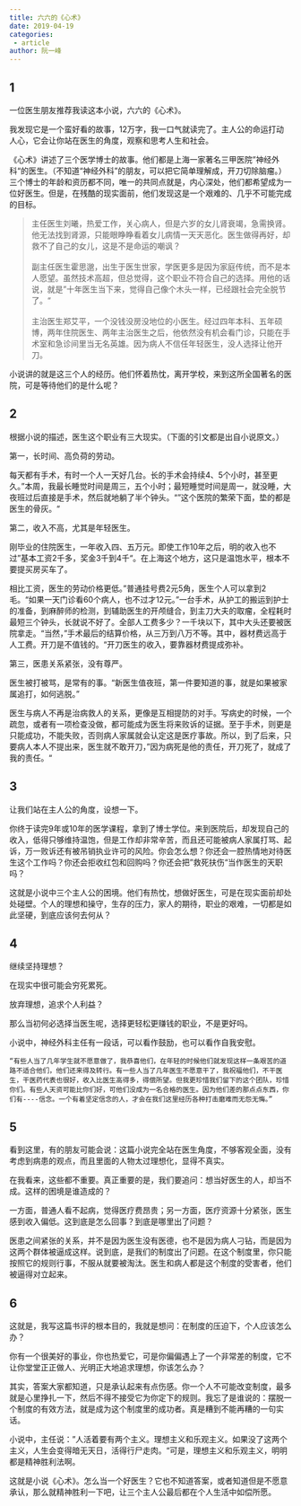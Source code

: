 ```yaml
---
title: 六六的《心术》
date: 2019-04-19
categories:
 - article
author: 阮一峰
---
```


## 1

一位医生朋友推荐我读这本小说，六六的《心术》。

我发现它是一个蛮好看的故事，12万字，我一口气就读完了。主人公的命运打动人心，它会让你站在医生的角度，观察和思考人生和社会。

《心术》讲述了三个医学博士的故事。他们都是上海一家著名三甲医院”神经外科“的医生。（不知道“神经外科”的朋友，可以把它简单理解成，开刀切除脑瘤。）三个博士的年龄和资历都不同，唯一的共同点就是，内心深处，他们都希望成为一位好医生。但是，在残酷的现实面前，他们发现这是一个艰难的、几乎不可能完成的目标。


> 主任医生刘曦，热爱工作，关心病人，但是六岁的女儿肾衰竭，急需换肾。他无法找到肾源，只能眼睁睁看着女儿病情一天天恶化。医生做得再好，却救不了自己的女儿，这是不是命运的嘲讽？<br><br>
> 副主任医生霍思邈，出生于医生世家，学医更多是因为家庭传统，而不是本人愿望。虽然技术高超，但总觉得，这个职业不符合自己的选择。用他的话说，就是”十年医生当下来，觉得自己像个木头一样，已经跟社会完全脱节了。“<br><br>
> 主治医生郑艾平，一个没钱没房没地位的小医生。经过四年本科、五年硕博，两年住院医生、两年主治医生之后，他依然没有机会看门诊，只能在手术室和急诊间里当无名英雄。因为病人不信任年轻医生，没人选择让他开刀。


小说讲的就是这三个人的经历。他们怀着热忱，离开学校，来到这所全国著名的医院，可是等待他们的是什么呢？

## 2

根据小说的描述，医生这个职业有三大现实。（下面的引文都是出自小说原文。）

第一，长时间、高负荷的劳动。

每天都有手术，有时一个人一天好几台。长的手术会持续4、5个小时，甚至更久。”本周，我最长睡觉时间是周三，五个小时；最短睡觉时间是周一，就没睡，大夜班过后直接是手术，然后就地躺了半个钟头。“”这个医院的繁荣下面，垫的都是医生的骨灰。“

第二，收入不高，尤其是年轻医生。

刚毕业的住院医生，一年收入四、五万元。即使工作10年之后，明的收入也不过”基本工资2千多，奖金3千到4千“。在上海这个地方，这只是温饱水平，根本不要提买房买车了。

相比工资，医生的劳动价格更低。”普通挂号费2元5角，医生个人可以拿到2毛。“如果一天门诊看60个病人，也不过才12元。”一台手术，从护工的搬运到护士的准备，到麻醉师的检测，到辅助医生的开颅缝合，到主刀大夫的取瘤，全程耗时最短三个钟头，长就说不好了。全部人工费多少？一千块以下，其中大头还要被医院拿走。“当然，”手术最后的结算价格，从三万到八万不等。其中，器材费远高于人工费。开刀是不值钱的。“开刀医生的收入，要靠器材费提成弥补。

第三，医患关系紧张，没有尊严。

医生被打被骂，是常有的事。“新医生值夜班，第一件要知道的事，就是如果被家属追打，如何逃脱。”

医生与病人不再是治病救人的关系，更像是互相提防的对手。写病史的时候，一个疏忽，或者有一项检查没做，都可能成为医生将来败诉的证据。至于手术，则更是只能成功，不能失败，否则病人家属就会认定这是医疗事故。所以，到了后来，只要病人本人不提出来，医生就不敢开刀，”因为病死是他的责任，开刀死了，就成了我的责任。“

## 3

让我们站在主人公的角度，设想一下。

你终于读完9年或10年的医学课程，拿到了博士学位。来到医院后，却发现自己的收入，低得只够维持温饱，但是工作却非常辛苦，而且还可能被病人家属打骂、起诉，万一败诉还有被吊销执业许可的风险。你会怎么想？你还会一腔热情地对待医生这个工作吗？你还会拒收红包和回购吗？你还会把”救死扶伤“当作医生的天职吗？

这就是小说中三个主人公的困境。他们有热忱，想做好医生，可是在现实面前却处处碰壁。个人的理想和操守，生存的压力，家人的期待，职业的艰难，一切都是如此坚硬，到底应该何去何从？

## 4

继续坚持理想？

在现实中很可能会穷死累死。

放弃理想，追求个人利益？

那么当初何必选择当医生呢，选择更轻松更赚钱的职业，不是更好吗。

小说中，神经外科主任有一段话，可以看作鼓励，也可以看作自我安慰。

```
“有些人当了几年学生就不愿意做了，我恭喜他们，在年轻的时候他们就发现这样一条艰苦的道路不适合他们，他们还来得及转行。有一些人当了几年医生不愿意干了，我祝福他们，不干医生，干医药代表也很好，收入比医生高得多，得偿所望。但我更珍惜我们留下的这个团队，珍惜你们。有些人天资可能比你们好，可他们没成为一名合格的医生。因为他们差的那点点东西，你们有----信念。一个有着坚定信念的人，才会在我们这里经历各种打击磨难而无怨无悔。”
```

## 5

看到这里，有的朋友可能会说：这篇小说完全站在医生角度，不够客观全面，没有考虑到病患的观点，而且里面的人物太过理想化，显得不真实。

在我看来，这些都不重要。真正重要的是，我们要追问：想当好医生的人，却当不成。这样的困境是谁造成的？

一方面，普通人看不起病，觉得医疗费昂贵；另一方面，医疗资源十分紧张，医生感到收入偏低。这到底是怎么回事？到底是哪里出了问题？

医患之间紧张的关系，并不是因为医生没有医德，也不是因为病人刁钻，而是因为这两个群体被逼成这样。说到底，是我们的制度出了问题。在这个制度里，你只能按照它的规则行事，不服从就要被淘汰。医生和病人都是这个制度的受害者，他们被逼得对立起来。

## 6

这就是，我写这篇书评的根本目的，我就是想问：在制度的压迫下，个人应该怎么办？

你有一个很美好的事业，你也热爱它，可是你偏偏遇上了一个非常差的制度，它不让你堂堂正正做人、光明正大地追求理想，你该怎么办？

其实，答案大家都知道，只是承认起来有点伤感。你一个人不可能改变制度，最多就是心里挣扎一下，然后不得不接受它为你定下的规则。我忘了是谁说的：摆脱一个制度的有效方法，就是成为这个制度里的成功者。真是糟到不能再糟的一句实话。

小说中，主任说：”人活着要有两个主义。理想主义和乐观主义。如果没了这两个主义，人生会变得暗无天日，活得行尸走肉。“可是，理想主义和乐观主义，明明都是精神胜利法啊。

这就是小说《心术》。怎么当一个好医生？它也不知道答案，或者知道但是不愿意承认，那么就精神胜利一下吧，让三个主人公最后都在个人生活中如偿所愿。